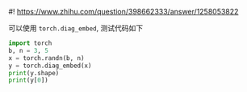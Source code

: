 #! https://www.zhihu.com/question/398662333/answer/1258053822

[comment]: <> (Answer URL: https://www.zhihu.com/question/398662333/answer/1258053822)
[comment]: <> (Question Title: pytorch怎样生成对角型的tensor啊？)
[comment]: <> (Author Name: 采石工)
[comment]: <> (Create Time: 2020-06-01 11:46:12)

可以使用 `torch.diag_embed`, 测试代码如下

```python
import torch
b, n = 3, 5
x = torch.randn(b, n)
y = torch.diag_embed(x)
print(y.shape)
print(y[0])
```
